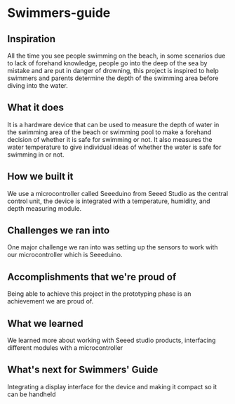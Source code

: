 # Swimmers-guide

## Inspiration
All the time you see people swimming on the beach, in some scenarios due to lack of forehand knowledge, people go into the deep of the sea by mistake and are put in danger of drowning, this project is inspired to help swimmers and parents determine the depth of the swimming area before diving into the water. 

## What it does

It is a hardware device that can be used to measure the depth of water in the swimming area of the beach or swimming pool to make a forehand decision of whether it is safe for swimming or not. It also measures the water temperature to give individual ideas of whether the water is safe for swimming in or not. 

## How we built it
We use a microcontroller called Seeeduino from Seeed Studio as the central control unit, the device is integrated with a temperature, humidity, and depth measuring module.

## Challenges we ran into

One major challenge we ran into was setting up the sensors to work with our microcontroller which is Seeeduino.


## Accomplishments that we're proud of

Being able to achieve this project in the prototyping phase is an achievement we are proud of.

## What we learned

We learned more about working with Seeed studio products, interfacing different modules with a microcontroller

## What's next for Swimmers' Guide
Integrating a display interface for the device and making it compact so it can be handheld
